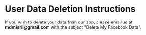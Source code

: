 <!DOCTYPE html>
<html>
  <head>
    <title>User Data Deletion</title>
  </head>
  <body>
    <h1>User Data Deletion Instructions</h1>
    <p>If you wish to delete your data from our app, please email us at <b>mdmisrii@gmail.com</b> with the subject "Delete My Facebook Data".</p>
  </body>
</html>

